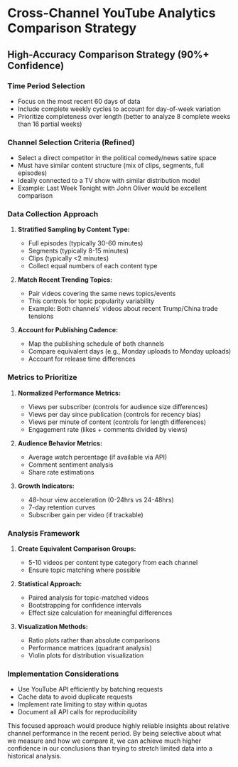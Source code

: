 # Cross-Channel YouTube Analytics Comparison Strategy

## High-Accuracy Comparison Strategy (90%+ Confidence)

### Time Period Selection
- Focus on the most recent 60 days of data
- Include complete weekly cycles to account for day-of-week variation
- Prioritize completeness over length (better to analyze 8 complete weeks than 16 partial weeks)

### Channel Selection Criteria (Refined)
- Select a direct competitor in the political comedy/news satire space 
- Must have similar content structure (mix of clips, segments, full episodes)
- Ideally connected to a TV show with similar distribution model
- Example: Last Week Tonight with John Oliver would be excellent comparison

### Data Collection Approach
1. **Stratified Sampling by Content Type:**
   - Full episodes (typically 30-60 minutes)
   - Segments (typically 8-15 minutes)
   - Clips (typically <2 minutes)
   - Collect equal numbers of each content type

2. **Match Recent Trending Topics:**
   - Pair videos covering the same news topics/events
   - This controls for topic popularity variability
   - Example: Both channels' videos about recent Trump/China trade tensions

3. **Account for Publishing Cadence:**
   - Map the publishing schedule of both channels
   - Compare equivalent days (e.g., Monday uploads to Monday uploads)
   - Account for release time differences

### Metrics to Prioritize
1. **Normalized Performance Metrics:**
   - Views per subscriber (controls for audience size differences)
   - Views per day since publication (controls for recency bias)
   - Views per minute of content (controls for length differences)
   - Engagement rate (likes + comments divided by views)

2. **Audience Behavior Metrics:**
   - Average watch percentage (if available via API)
   - Comment sentiment analysis
   - Share rate estimations

3. **Growth Indicators:**
   - 48-hour view acceleration (0-24hrs vs 24-48hrs)
   - 7-day retention curves
   - Subscriber gain per video (if trackable)

### Analysis Framework
1. **Create Equivalent Comparison Groups:**
   - 5-10 videos per content type category from each channel
   - Ensure topic matching where possible

2. **Statistical Approach:**
   - Paired analysis for topic-matched videos
   - Bootstrapping for confidence intervals
   - Effect size calculation for meaningful differences

3. **Visualization Methods:**
   - Ratio plots rather than absolute comparisons
   - Performance matrices (quadrant analysis)
   - Violin plots for distribution visualization

### Implementation Considerations
- Use YouTube API efficiently by batching requests
- Cache data to avoid duplicate requests
- Implement rate limiting to stay within quotas
- Document all API calls for reproducibility

This focused approach would produce highly reliable insights about relative channel performance in the recent period. By being selective about what we measure and how we compare it, we can achieve much higher confidence in our conclusions than trying to stretch limited data into a historical analysis.
